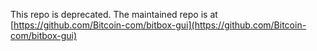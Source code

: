 This repo is deprecated. The maintained repo is at [https://github.com/Bitcoin-com/bitbox-gui](https://github.com/Bitcoin-com/bitbox-gui)
